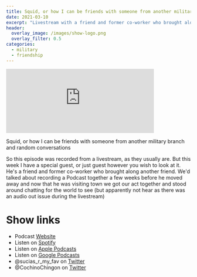 ```yaml
---
title: Squid, or how I can be friends with someone from another military branch and random conversations
date: 2021-03-10
excerpt: "Livestream with a friend and former co-worker who brought along another friend"
header:
  overlay_image: /images/show-logo.png
  overlay_filter: 0.5
categories:
  - military
  - friendship
---
```



<iframe src="https://open.spotify.com/embed-podcast/episode/5RjzFsjSIi56VQP7Sehj6j" width="80%" height="175" frameborder="0" allowtransparency="true" allow="encrypted-media"></iframe>

Squid, or how I can be friends with someone from another military branch and random conversations

So this episode was recorded from a livestream, as they usually are. But this week I have a special guest, or just guest however you wish to look at it. He's a friend and former co-worker who brought along another friend.
We'd talked about recording a Podcast together a few weeks before he moved away and now that he was visiting town we got our act together and stood around chatting for the world to see (but apparently not hear as there was an audio out issue during the livestream)

# Show links

* <i class='fas fa-link'></i>Podcast [Website](https://sucias.xyz)
* <i class='fab fa-spotify'></i>Listen on [Spotify](https://open.spotify.com/show/3XjoipCU3QzeIaQAAQpBdW)
* <i class='fas fa-podcast'></i>Listen on [Apple Podcasts](https://podcasts.apple.com/us/podcast/sucias-are-my-favorite/id1548173787)
* <i class='fab fa-google-play'></i>Listen on [Google Podcasts](https://podcasts.google.com/feed/aHR0cHM6Ly9hbmNob3IuZm0vcy80MjI0YzYzYy9wb2RjYXN0L3Jzcw==)
* <i class='fab fa-twitter'></i>@sucias_r_my_fav on [Twitter](https://twitter.com/sucias_r_my_fav)
* <i class='fab fa-twitter'></i>@CochinoChingon on [Twitter](https://twitter.com/cochinochingon)
